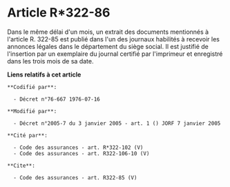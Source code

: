 # Article R*322-86

Dans le même délai d'un mois, un extrait des documents mentionnés à l'article R. 322-85 est publié dans l'un des journaux
habilités à recevoir les annonces légales dans le département du siège social. Il est justifié de l'insertion par un
exemplaire du journal certifié par l'imprimeur et enregistré dans les trois mois de sa date.

**Liens relatifs à cet article**

	**Codifié par**:

	  - Décret n°76-667 1976-07-16

	**Modifié par**:

	  - Décret n°2005-7 du 3 janvier 2005 - art. 1 () JORF 7 janvier 2005

	**Cité par**:

	  - Code des assurances - art. R*322-102 (V)
	  - Code des assurances - art. R322-106-10 (V)

	**Cite**:

	  - Code des assurances - art. R322-85 (V)
